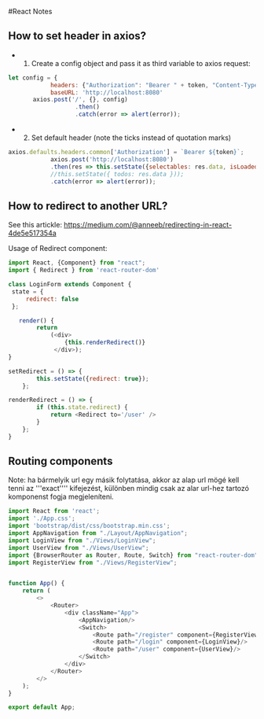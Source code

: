 #React Notes

## How to set header in axios?
* 1. Create a config object and pass it as third variable to axios request:
```js
let config = {
            headers: {"Authorization": "Bearer " + token, "Content-Type": "application/json"},
            baseURL: 'http://localhost:8080'
       axios.post('/', {}, config)
                   .then()
                   .catch(error => alert(error));
```

* 2. Set default header (note the ticks instead of quotation marks)
```js
axios.defaults.headers.common['Authorization'] = `Bearer ${token}`;
            axios.post('http://localhost:8080')
            .then(res => this.setState({selectables: res.data, isLoaded: true}))
            //this.setState({ todos: res.data }));
            .catch(error => alert(error));

```

## How to redirect to another URL?
See this artickle:
https://medium.com/@anneeb/redirecting-in-react-4de5e517354a

Usage of Redirect component:
```js
import React, {Component} from "react";
import { Redirect } from 'react-router-dom'

class LoginForm extends Component {
 state = {
     redirect: false
 };

   render() {
        return
            (<div>
                {this.renderRedirect()}
             </div>);
}

setRedirect = () => {
        this.setState({redirect: true});
    };

renderRedirect = () => {
        if (this.state.redirect) {
            return <Redirect to='/user' />
        }
    };
}
```

## Routing components

Note: ha bármelyik url egy másik folytatása, akkor az alap url mögé kell tenni az '''exact'''' kifejezést,
különben mindig csak az alar url-hez tartozó komponenst fogja megjeleníteni.

```js
import React from 'react';
import './App.css';
import 'bootstrap/dist/css/bootstrap.min.css';
import AppNavigation from "./Layout/AppNavigation";
import LoginView from "./Views/LoginView";
import UserView from "./Views/UserView";
import {BrowserRouter as Router, Route, Switch} from "react-router-dom";
import RegisterView from "./Views/RegisterView";


function App() {
    return (
        <>
            <Router>
                <div className="App">
                    <AppNavigation/>
                    <Switch>
                        <Route path="/register" component={RegisterView}/>
                        <Route path="/login" component={LoginView}/>
                        <Route path="/user" component={UserView}/>
                    </Switch>
                </div>
            </Router>
        </>
    );
}

export default App;
```

